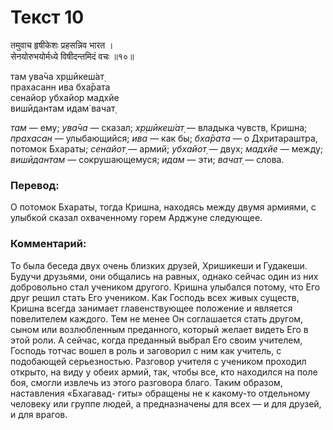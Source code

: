 # Текст 10

तमुवाच हृषीकेशः प्रहसन्निव भारत ।  
सेनयोरुभयोर्मध्ये विषीदन्तमिदं वचः ॥१०॥

там ува̄ча хр̣шӣкеш́ат̣  
прахасанн ива бха̄рата  
сенайор убхайор мадхйе  
вишӣдантам идам̇ вачат̣

_там_ — ему; _ува̄ча_ — сказал; _хр̣шӣкеш́ат̣_ — владыка чувств, Кришна; _прахасан_ — улыбающийся; _ива_ — как бы; _бха̄рата_ — о Дхритараштра, потомок Бхараты; _сенайот̣_ — армий; _убхайот̣_ — двух; _мадхйе_ — между; _вишӣдантам_ — сокрушающемуся; _идам_ — эти; _вачат̣_ — слова.

### Перевод:

О потомок Бхараты, тогда Кришна, находясь между двумя армиями, с улыбкой сказал охваченному горем Арджуне следующее.

### Комментарий:

То была беседа двух очень близких друзей, Хришикеши и Гудакеши. Будучи друзьями, они общались на равных, однако сейчас один из них добровольно стал учеником другого. Кришна улыбался потому, что Его друг решил стать Его учеником. Как Господь всех живых существ, Кришна всегда занимает главенствующее положение и является повелителем каждого. Тем не менее Он соглашается стать другом, сыном или возлюбленным преданного, который желает видеть Его в этой роли. А сейчас, когда преданный выбрал Его своим учителем, Господь тотчас вошел в роль и заговорил с ним как учитель, с подобающей серьезностью. Разговор учителя с учеником проходил открыто, на виду у обеих армий, так, чтобы все, кто находился на поле боя, смогли извлечь из этого разговора благо. Таким образом, наставления «Бхагавад- гиты» обращены не к какому-то отдельному человеку или группе людей, а предназначены для всех — и для друзей, и для врагов.